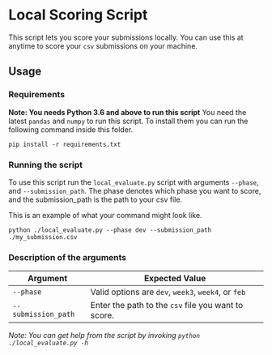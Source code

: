 # Local Scoring Script
This script lets you score your submissions locally. You can use this at anytime to score your `csv` submissions on your machine.

## Usage

### Requirements
**Note: You needs Python 3.6 and above to run this script**
You need the latest `pandas` and `numpy` to run this script. To install them you can run the following command inside this folder.

```
pip install -r requirements.txt
```

### Running the script
To use this script run the `local_evaluate.py` script with arguments `--phase`, and `--submission_path`. The phase denotes which phase you want to score, and the submission_path is the path to your csv file. 

This is an example of what your command might look like.

```
python ./local_evaluate.py --phase dev --submission_path ./my_submission.csv
```

### Description of the arguments

| Argument            | Expected Value                                      |
| ------------------- | --------------------------------------------------- |
| `--phase`           | Valid options are `dev`, `week3`, `week4`, or `feb` |
| `--submission_path` | Enter the path to the `csv` file you want to score. |

*Note: You can get help from the script by invoking `python ./local_evaluate.py -h`*